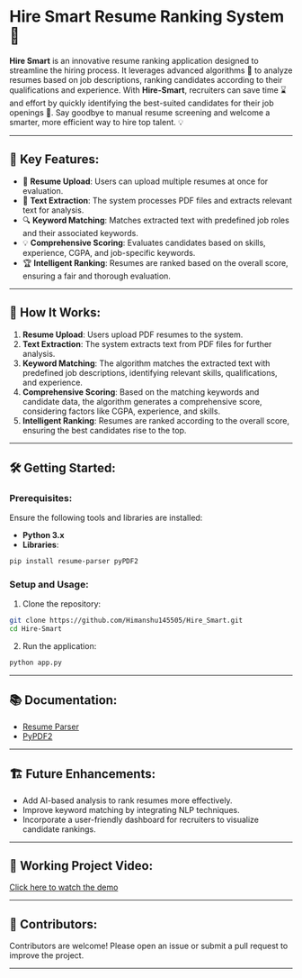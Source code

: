 # Hire Smart Resume Ranking System 💼

**Hire Smart** is an innovative resume ranking application designed to streamline the hiring process. It leverages advanced algorithms 👾 to analyze resumes based on job descriptions, ranking candidates according to their qualifications and experience. With **Hire-Smart**, recruiters can save time ⌛ and effort by quickly identifying the best-suited candidates for their job openings 💼. Say goodbye to manual resume screening and welcome a smarter, more efficient way to hire top talent. 💡

---

## 🚀 Key Features:
- 📂 **Resume Upload**: Users can upload multiple resumes at once for evaluation.
- 📝 **Text Extraction**: The system processes PDF files and extracts relevant text for analysis.
- 🔍 **Keyword Matching**: Matches extracted text with predefined job roles and their associated keywords.
- 💡 **Comprehensive Scoring**: Evaluates candidates based on skills, experience, CGPA, and job-specific keywords.
- 🏆 **Intelligent Ranking**: Resumes are ranked based on the overall score, ensuring a fair and thorough evaluation.

---

## 🌟 How It Works:

1. **Resume Upload**: Users upload PDF resumes to the system.
2. **Text Extraction**: The system extracts text from PDF files for further analysis.
3. **Keyword Matching**: The algorithm matches the extracted text with predefined job descriptions, identifying relevant skills, qualifications, and experience.
4. **Comprehensive Scoring**: Based on the matching keywords and candidate data, the algorithm generates a comprehensive score, considering factors like CGPA, experience, and skills.
5. **Intelligent Ranking**: Resumes are ranked according to the overall score, ensuring the best candidates rise to the top.

---

## 🛠️ Getting Started:

### Prerequisites:
Ensure the following tools and libraries are installed:
- **Python 3.x**
- **Libraries**:
  
```bash
pip install resume-parser pyPDF2
```

### Setup and Usage:

1. Clone the repository:
   
```bash
git clone https://github.com/Himanshu145505/Hire_Smart.git
cd Hire-Smart
```

2. Run the application:
   
```bash
python app.py
```

---

## 📚 Documentation:
- [Resume Parser](https://github.com/OmkarPathak/Resume-Parser)
- [PyPDF2](https://pythonhosted.org/PyPDF2/)

---

## 🏗️ Future Enhancements:
- Add AI-based analysis to rank resumes more effectively.
- Improve keyword matching by integrating NLP techniques.
- Incorporate a user-friendly dashboard for recruiters to visualize candidate rankings.

---

## 🎥 Working Project Video:
[Click here to watch the demo](https://drive.google.com/file/d/15_juWcguMLVNyb-A2OoV1y5SDtpW4Hll/view?usp=sharing)

---

## 🤝 Contributors:
Contributors are welcome! Please open an issue or submit a pull request to improve the project.

---

